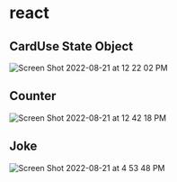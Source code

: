 # react
## CardUse State Object
![Screen Shot 2022-08-21 at 12 22 02 PM](https://user-images.githubusercontent.com/47821694/185800928-72190bd6-07c0-4390-ae8f-f2d4f4c9c517.jpg)
## Counter
![Screen Shot 2022-08-21 at 12 42 18 PM](https://user-images.githubusercontent.com/47821694/185801732-ceecf5b1-fbf6-44fa-9024-15af1d61aea7.jpg)
## Joke 

![Screen Shot 2022-08-21 at 4 53 48 PM](https://user-images.githubusercontent.com/47821694/185810494-ab4a0caa-c99d-4a5c-9cc6-f8e273b7194d.jpg)
